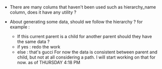 - There are many colums that haven't been used such as hierarchy_name column, does it have any utility ?

- About generating some data, should we follow the hierarchy ? for example :
	- If this current parent is a child for another parent should they have the same data ?
	- if yes : redo the work
	- else : that's gucci
For now the data is consistent between parent and child, but not at all considering a path.
I will start working on that for now. as of THURSDAY 4:18 PM

